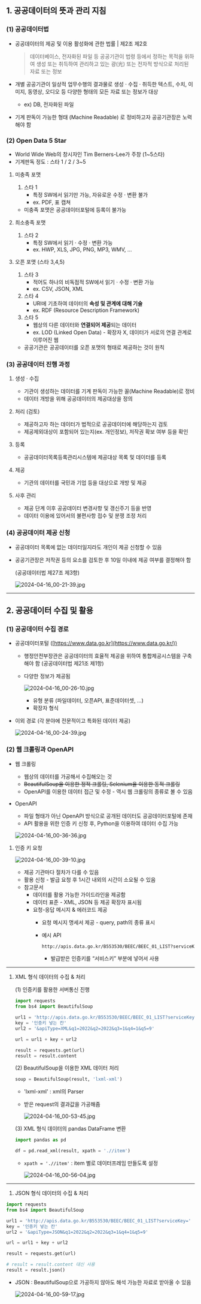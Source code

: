 ## 1. 공공데이터의 뜻과 관리 지침

### (1) 공공데이터법

- 공공데이터의 제공 및 이용 활성화에 관한 법률 | 제2조 제2호
    
    > 데이터베이스, 전자화된 파일 등 공공기관이 법령 등에서 정하는 목적을 위하여 생성 또는 취득하여 관리하고 있는 광(光) 또는 전자적 방식으로 처리된 자료 또는 정보
    > 

- 개별 공공기관이 일상적 업무수행의 결과물로 생성 · 수집 · 취득한 텍스트, 수치, 이미지, 동영상, 오디오 등 다양한 형태의 모든 자료 또는 정보가 대상
    - ex) DB, 전자화된 파일
- 기계 판독이 가능한 형태 (Machine Readable) 로 정비하고자 공공기관장은 노력해야 함

### (2) Open Data 5 Star

- World Wide Web의 창시자인 Tim Berners-Lee가 주창 (1~5스타)
- 기계판독 정도 : 스타 1 / 2 / 3~5

1. 미충족 포맷 
    1. 스타 1
        - 특정 SW에서 읽기만 가능, 자유로운 수정 · 변환 불가
        - ex. PDF, 표 캡쳐
    - 미충족 포맷은 공공데이터포털에 등록이 불가능
    
2. 최소충족 포맷 
    1. 스타 2
        - 특정 SW에서 읽기 · 수정 · 변환 가능
        - ex. HWP, XLS, JPG, PNG, MP3, WMV, …
        
3. 오픈 포맷 (스타 3,4,5)
    1. 스타 3 
        - 적어도 하나의 비독점적 SW에서 읽기 · 수정 · 변환 가능
        - ex. CSV, JSON, XML
    2. 스타 4 
        - URI에 기초하여 데이터의 **속성 및 관계에 대해 기술**
        - ex. RDF (Resource Description Framework)
    3. 스타 5 
        - 웹상의 다른 데이터와 **연결되어 제공**되는 데이터
        - ex. LOD (Linked Open Data) - 확장자 X, 데이터가 서로의 연결 관계로 이루어진 웹
    - 공공기관은 공공데이터를 오픈 포맷의 형태로 제공하는 것이 원칙
    

### (3) 공공데이터 진행 과정

1. 생성 · 수집
    - 기관이 생성하는 데이터를 기계 판독이 가능한 꼴(Machine Readable)로 정비
    - 데이터 개방을 위해 공공데이터의 제공대상을 정의

1. 처리 (검토)
    - 제공하고자 하는 데이터가 법적으로 공공데이터에 해당하는지 검토
    - 제공제외대상이 포함되어 있는지(ex. 개인정보), 저작권 확보 여부 등을 확인
    
2. 등록
    - 공공데이터목록등록관리시스템에 제공대상 목록 및 데이터를 등록

1. 제공
    - 기관의 데이터를 국민과 기업 등을 대상으로 개방 및 제공

1. 사후 관리
    - 제공 단계 이후 공공데이터 변경사항 및 갱신주기 등을 반영
    - 데이터 이용에 있어서의 불편사항 접수 및 분쟁 조정 처리
    

### (4) 공공데이터 제공 신청

- 공공데이터 목록에 없는 데이터일지라도 개인이 제공 신청할 수 있음
- 공공기관장은 저작권 등의 요소를 검토한 후 10일 이내에 제공 여부를 결정해야 함
    
    (공공데이터법 제27조 제3항)
    
    ![2024-04-16_00-21-39.jpg](https://prod-files-secure.s3.us-west-2.amazonaws.com/edfd69d1-6c01-4d0c-9269-1bae8a4e3915/99835488-d93d-4ec6-accf-e0a0008c8492/2024-04-16_00-21-39.jpg)
    

 

---

## 2. 공공데이터 수집 및 활용

### (1) 공공데이터 수집 경로

- 공공데이터포털 ([https://www.data.go.kr](https://www.data.go.kr/))
    - 행정안전부장관은 공공데이터의 효율적 제공을 위하여 통합제공시스템을 구축해야 함 (공공데이터법 제21조 제1항)
    - 다양한 정보가 제공됨
        
        ![2024-04-16_00-26-10.jpg](https://prod-files-secure.s3.us-west-2.amazonaws.com/edfd69d1-6c01-4d0c-9269-1bae8a4e3915/af2f4135-a47b-42fd-91ea-6816c7de21a8/2024-04-16_00-26-10.jpg)
        
        - 유형 분류 (파일데이터, 오픈API, 표준데이터셋, …)
        - 확장자 형식

- 이외 경로 (각 분야에 전문적이고 특화된 데이터 제공)
    
    ![2024-04-16_00-24-39.jpg](https://prod-files-secure.s3.us-west-2.amazonaws.com/edfd69d1-6c01-4d0c-9269-1bae8a4e3915/4992fe33-e690-42e0-bf45-997a73344cbe/2024-04-16_00-24-39.jpg)
    

### (2) 웹 크롤링과 OpenAPI

- 웹 크롤링
    - 웹상의 데이터를 가공해서 수집해오는 것
    - ~~BeautifulSoup을 이용한 정적 크롤링, Selenium을 이용한 동적 크롤링~~
    - OpenAPI를 이용한 데이터 접근 및 수정 - 역시 웹 크롤링의 종류로 볼 수 있음

- OpenAPI
    - 파일 형태가 아닌 OpenAPI 방식으로 공개된 데이터도 공공데이터포털에 존재
    - API 활용을 위한 인증 키 신청 후, Python을 이용하여 데이터 수집 가능
    
    ![2024-04-16_00-36-36.jpg](https://prod-files-secure.s3.us-west-2.amazonaws.com/edfd69d1-6c01-4d0c-9269-1bae8a4e3915/20066460-0daa-422a-81a7-ed255c20c7b4/2024-04-16_00-36-36.jpg)
    
1. 인증 키 요청
    
    ![2024-04-16_00-39-10.jpg](https://prod-files-secure.s3.us-west-2.amazonaws.com/edfd69d1-6c01-4d0c-9269-1bae8a4e3915/f71c788e-f844-4118-a1bb-fbbb0be6c63f/2024-04-16_00-39-10.jpg)
    
    - 제공 기관마다 절차가 다를 수 있음
    - 활용 신청 - 발급 요청 후 1시간 내외의 시간이 소요될 수 있음
    - 참고문서
        - 데이터를 활용 가능한 가이드라인을 제공함
        - 데이터 표준 - XML, JSON 등 제공 확장자 표시됨
        - 요청-응답 메시지 & 에러코드 제공
            - 요청 메시지 명세서 제공 - query, path의 종류 표시
            - 예시 API
                
                ```html
                http://apis.data.go.kr/B553530/BEEC/BEEC_01_LIST?serviceKey=서비스키&apiType=XML&q1=2022&q2=2022&q3=1&q4=1&q5=9
                ```
                
                - 발급받은 인증키를 “서비스키” 부분에 넣어서 사용
                

---

1. XML 형식 데이터의 수집 & 처리
    
    (1) 인증키를 활용한 서버통신 진행
    
    ```python
    import requests
    from bs4 import BeautifulSoup
    
    url1 = 'http://apis.data.go.kr/B553530/BEEC/BEEC_01_LIST?serviceKey='
    key = '인증키 넣는 칸'
    url2 = '&apiType=XML&q1=2022&q2=2022&q3=1&q4=1&q5=9'
    
    url = url1 + key + url2
    
    result = requests.get(url)
    result = result.content
    ```
    
    (2) BeautifulSoup을 이용한 XML 데이터 처리
    
    ```python
    soup = BeautifulSoup(result, 'lxml-xml')
    ```
    
    - 'lxml-xml' : xml의 Parser
    - 받은 request의 결과값을 가공해줌
        
        ![2024-04-16_00-53-45.jpg](https://prod-files-secure.s3.us-west-2.amazonaws.com/edfd69d1-6c01-4d0c-9269-1bae8a4e3915/63b65191-e72b-43e1-bc10-8b63ce0dcb77/2024-04-16_00-53-45.jpg)
        
    
    (3) XML 형식 데이터의 pandas DataFrame 변환
    
    ```python
    import pandas as pd
    
    df = pd.read_xml(result, xpath = './/item')
    ```
    
    - `xpath = './/item'` : item 별로 데이터프레임 만들도록 설정
        
        ![2024-04-16_00-56-04.jpg](https://prod-files-secure.s3.us-west-2.amazonaws.com/edfd69d1-6c01-4d0c-9269-1bae8a4e3915/54c99308-cc0d-46f8-b15e-835fcca97ac6/2024-04-16_00-56-04.jpg)
        
    

---

1. JSON 형식 데이터의 수집 & 처리

```python
import requests
from bs4 import BeautifulSoup

url1 = 'http://apis.data.go.kr/B553530/BEEC/BEEC_01_LIST?serviceKey='
key = '인증키 넣는 칸'
url2 = '&apiType=JSON&q1=2022&q2=2022&q3=1&q4=1&q5=9'

url = url1 + key + url2

result = requests.get(url)

# result = result.content 대신 사용
result = result.json()
```

- JSON : BeautifulSoup으로 가공하지 않아도 해석 가능한 자료로 받아올 수 있음
    
    ![2024-04-16_00-59-17.jpg](https://prod-files-secure.s3.us-west-2.amazonaws.com/edfd69d1-6c01-4d0c-9269-1bae8a4e3915/410225bb-7028-4735-818b-75e446b530e7/2024-04-16_00-59-17.jpg)
